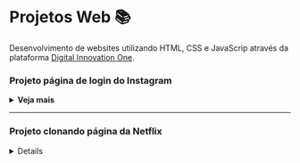 # Projetos Web 📚
Desenvolvimento de websites utilizando HTML, CSS e JavaScrip através da plataforma <a href="https://web.digitalinnovation.one/">Digital Innovation One<a/>.

### Projeto página de login do Instagram
<details> 
  <summary><strong>Veja mais</strong></summary>
  
  <br >

  Repositório voltado para a aula da Digital Innovation One onde foi estudado o conceito de Flexbox e responsividade para recriar a interface de login do instagram.

  ## 💻Linguagens utilizadas:
  - HTML

  - CSS

  <h3 align="center">Resultado 🚀<h3>

  <div align="center">
    <img src="/instagram/img/result.png" alt="Interface de Login do Instagram"/>
  </div>
</details>

<hr >
    
### Projeto clonando página da Netflix
<details> 
  <summary><strong>Veja mais</strong></summary>
  
  <br >
  
  Repositório voltado para a aula da Digital Innovation One imitando a página da netflix com um leve toque de nostalgia. Foram estudados os conceitos de: 
  - Estrutura de layout com containers e variáveis
  - Flexbox 
  - Responsividade 
  - Utilização do plugin jquery 

  ## 💻Linguagens utilizadas:
  - HTML
  - CSS
  - JS
  - Plugin JQuery: <a href="https://owlcarousel2.github.io/OwlCarousel2/">Owl Carousel</a>

  <h3 align="center">Resultado 📽<h3>

  <div align="center">
    <img src="/netflix/img/resultado.gif" alt="Interface da página"/>
  </div>
</details> 
